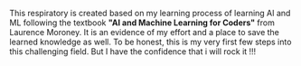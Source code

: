 This respiratory is created based on my learning process of learning AI and ML following the textbook <strong>"AI and Machine Learning for Coders"</strong> from Laurence Moroney. 
It is an evidence of my effort and a place to save the learned knowledge as well.
To be honest, this is my very first few steps into this challenging field. But I have the confidence that i will rock it !!!
